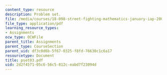```yaml
---
content_type: resource
description: Problem set.
file: /media/courses/18-098-street-fighting-mathematics-january-iap-2008/2d2f457105c656c5812ceabd7f23094d_pset03.pdf
file_type: application/pdf
learning_resource_types:
- Assignments
ocw_type: OCWFile
parent_title: Assignments
parent_type: CourseSection
parent_uid: df3c0d6b-5f67-0325-f8fd-76630c1c6a17
resourcetype: Document
title: pset03.pdf
uid: 2d2f4571-05c6-56c5-812c-eabd7f23094d
---
```

